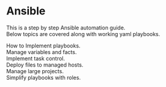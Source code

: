 # Ansible
This is a step by step Ansible automation guide.  
Below topics are covered along with working yaml playbooks.  


How to Implement playbooks.  
Manage variables and facts.  
Implement task control.  
Deploy files to managed hosts.  
Manage large projects.  
Simplify playbooks with roles.  
